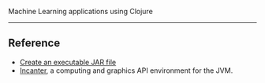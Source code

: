 
Machine Learning applications using Clojure

<hr>

## Reference

- <a href="https://www.braveclojure.com/getting-started/">Create an executable JAR file</a>
- <a href="http://incanter.github.io/incanter/index.html">Incanter</a>, a computing and graphics API environment for the JVM.
